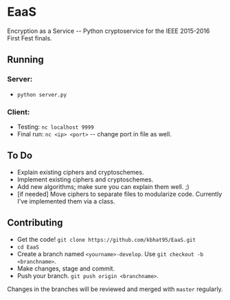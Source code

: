 # EaaS
Encryption as a Service -- Python cryptoservice for the IEEE 2015-2016 First Fest finals.

## Running
### Server:
* `python server.py`

### Client:
* Testing: `nc localhost 9999`
* Final run: `nc <ip> <port>` -- change port in file as well.

## To Do
* Explain existing ciphers and cryptoschemes.
* Implement existing ciphers and cryptoschemes.
* Add new algorithms; make sure you can explain them well. ;)
* [if needed] Move ciphers to separate files to modularize code. Currently I've implemented them via a class.

## Contributing
* Get the code! `git clone https://github.com/kbhat95/EaaS.git`
* `cd EaaS`
* Create a branch named `<yourname>-develop`. Use `git checkout -b <branchname>`.
* Make changes, stage and commit.
* Push your branch. `git push origin <branchname>`.

Changes in the branches will be reviewed and merged with `master` regularly.
